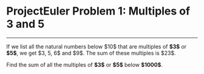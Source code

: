 
<h1>ProjectEuler Problem 1: Multiples of 3 and 5</h1>
<hr>
<p>If we list all the natural numbers below $10$ that are multiples of <b>$3$</b> or <b>$5$</b>, we get $3, 5, 6$ and $9$. The sum of these multiples is $23$.</p>
<p>Find the sum of all the multiples of <b>$3$</b> or <b>$5$</b> below <b>$1000$</b>.</p>
